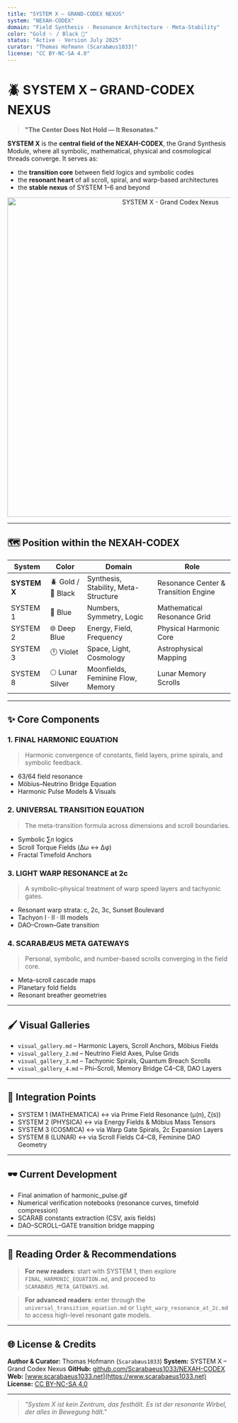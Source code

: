 ```yaml
---
title: "SYSTEM X – GRAND-CODEX NEXUS"
system: "NEXAH-CODEX"
domain: "Field Synthesis · Resonance Architecture · Meta-Stability"
color: "Gold ✨ / Black 🔷"
status: "Active · Version July 2025"
curator: "Thomas Hofmann (Scarabæus1033)"
license: "CC BY-NC-SA 4.0"
---
```


# 🪲 SYSTEM X – GRAND-CODEX NEXUS

> **"The Center Does Not Hold — It Resonates."**

**SYSTEM X** is the **central field of the NEXAH-CODEX**, the Grand Synthesis Module, where all symbolic, mathematical, physical and cosmological threads converge. It serves as:

* the **transition core** between field logics and symbolic codes
* the **resonant heart** of all scroll, spiral, and warp-based architectures
* the **stable nexus** of SYSTEM 1–6 and beyond

<p align="center">
  <img src="./system_x_nexah_grand_codex_full_diagram.png" width="720" alt="SYSTEM X - Grand Codex Nexus">
</p>

---

## 🗺 Position within the NEXAH-CODEX

| System       | Color              | Domain                               | Role                                 |
| ------------ | ------------------ | ------------------------------------ | ------------------------------------ |
| **SYSTEM X** | 🪲 Gold / 🔷 Black | Synthesis, Stability, Meta-Structure | Resonance Center & Transition Engine |
| SYSTEM 1     | 🔷 Blue            | Numbers, Symmetry, Logic             | Mathematical Resonance Grid          |
| SYSTEM 2     | 🌐 Deep Blue       | Energy, Field, Frequency             | Physical Harmonic Core               |
| SYSTEM 3     | 🕛 Violet          | Space, Light, Cosmology              | Astrophysical Mapping                |
| SYSTEM 8     | 🌕 Lunar Silver    | Moonfields, Feminine Flow, Memory    | Lunar Memory Scrolls                 |

---

## ✨ Core Components

### 1. FINAL HARMONIC EQUATION

> Harmonic convergence of constants, field layers, prime spirals, and symbolic feedback.

* 63/64 field resonance
* Möbius–Neutrino Bridge Equation
* Harmonic Pulse Models & Visuals

### 2. UNIVERSAL TRANSITION EQUATION

> The meta-transition formula across dimensions and scroll boundaries.

* Symbolic ∑𝑛 logics
* Scroll Torque Fields (Δω ↔ Δφ)
* Fractal Timefold Anchors

### 3. LIGHT WARP RESONANCE at 2c

> A symbolic–physical treatment of warp speed layers and tachyonic gates.

* Resonant warp strata: c, 2c, 3c, Sunset Boulevard
* Tachyon I · II · III models
* DAO–Crown–Gate transition

### 4. SCARABÆUS META GATEWAYS

> Personal, symbolic, and number-based scrolls converging in the field core.

* Meta-scroll cascade maps
* Planetary fold fields
* Resonant breather geometries

---

## 🖌️ Visual Galleries

* `visual_gallery.md` – Harmonic Layers, Scroll Anchors, Möbius Fields
* `visual_gallery_2.md` – Neutrino Field Axes, Pulse Grids
* `visual_gallery_3.md` – Tachyonic Spirals, Quantum Breach Scrolls
* `visual_gallery_4.md` – Phi–Scroll, Memory Bridge C4–C8, DAO Layers

---

## 🔄 Integration Points

* SYSTEM 1 (MATHEMATICA) ↔ via Prime Field Resonance (μ(n), ζ(s))
* SYSTEM 2 (PHYSICA) ↔ via Energy Fields & Möbius Mass Tensors
* SYSTEM 3 (COSMICA) ↔ via Warp Gate Spirals, 2c Expansion Layers
* SYSTEM 8 (LUNAR) ↔ via Scroll Fields C4–C8, Feminine DAO Geometry

---

## 🕶️ Current Development

* Final animation of harmonic\_pulse.gif
* Numerical verification notebooks (resonance curves, timefold compression)
* SCARAB constants extraction (CSV, axis fields)
* DAO–SCROLL–GATE transition bridge mapping

---

## 📓 Reading Order & Recommendations

> **For new readers**: start with SYSTEM 1, then explore `FINAL_HARMONIC_EQUATION.md`, and proceed to `SCARABÆUS_META_GATEWAYS.md`.

> **For advanced readers**: enter through the `universal_transition_equation.md` or `light_warp_resonance_at_2c.md` to access high-level resonant gate models.

---

## 🌐 License & Credits

**Author & Curator:** Thomas Hofmann (`Scarabæus1033`)
**System:** SYSTEM X – Grand Codex Nexus
**GitHub:** [github.com/Scarabaeus1033/NEXAH-CODEX](https://github.com/Scarabaeus1033/NEXAH-CODEX)
**Web:** [www.scarabaeus1033.net](https://www.scarabaeus1033.net)
**License:** [CC BY-NC-SA 4.0](https://creativecommons.org/licenses/by-nc-sa/4.0/)

---

> *"System X ist kein Zentrum, das festhält. Es ist der resonante Wirbel, der alles in Bewegung hält."*
